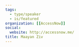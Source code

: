 ```yaml
---
tags:
  - type/speaker
  - is/featured
organization: [[AccessNow]]
social:
  website: http://accessnow.me/
title: Maayan Ziv
---
```

